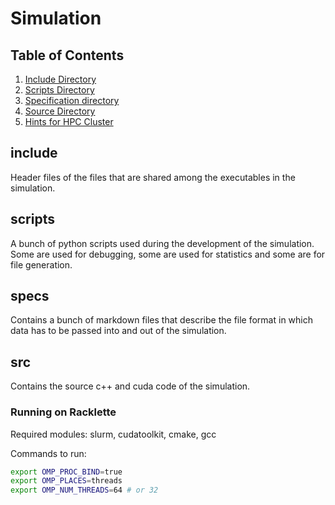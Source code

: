 # Simulation
## Table of Contents

1. [Include Directory](#include)
2. [Scripts Directory](#scripts)
3. [Specification directory](#specs)
4. [Source Directory](#src)
5. [Hints for HPC Cluster](#running-on-racklette)

## include
Header files of the files that are shared among the executables in the simulation.

## scripts
A bunch of python scripts used during the development of the simulation. Some are used for debugging, some are used 
for statistics and some are for file generation.

## specs
Contains a bunch of markdown files that describe the file format in which data has to be passed into and out of the 
simulation.

## src
Contains the source c++ and cuda code of the simulation.


### Running on Racklette
Required modules: slurm, cudatoolkit, cmake, gcc

Commands to run:
```bash
export OMP_PROC_BIND=true
export OMP_PLACES=threads
export OMP_NUM_THREADS=64 # or 32
```